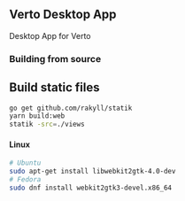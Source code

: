 ## Verto Desktop App

Desktop App for Verto

### Building from source

## Build static files
```sh
go get github.com/rakyll/statik
yarn build:web
statik -src=./views
```

#### Linux

```sh
# Ubuntu
sudo apt-get install libwebkit2gtk-4.0-dev
# Fedora
sudo dnf install webkit2gtk3-devel.x86_64
```